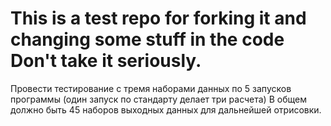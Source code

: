 # This is a test repo for forking it and changing some stuff in the code Don't take it seriously.
Провести тестирование с тремя наборами данных по 5 запусков программы (один запуск по стандарту делает три расчета) В общем должно быть 45 наборов выходных данных для дальнейшей отрисовки.
